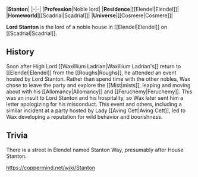|**Stanton**|
|-|-|
|**Profession**|Noble lord|
|**Residence**|[[Elendel\|Elendel]]|
|**Homeworld**|[[Scadrial\|Scadrial]]|
|**Universe**|[[Cosmere\|Cosmere]]|

**Lord Stanton** is the lord of a noble house in [[Elendel\|Elendel]] on [[Scadrial\|Scadrial]].

## History
Soon after High Lord [[Waxillium Ladrian\|Waxillium Ladrian's]] return to [[Elendel\|Elendel]] from the [[Roughs\|Roughs]], he attended an event hosted by Lord Stanton. Rather than spend time with the other nobles, Wax chose to leave the party and explore the [[Mist\|mists]], leaping and moving about with his [[Allomancy\|Allomancy]] and [[Feruchemy\|Feruchemy]]. This was an insult to Lord Stanton and his hospitality, so Wax later sent him a letter apologizing for his misconduct. This event and others, including a similar incident at a party hosted by Lady [[Aving Cett\|Aving Cett]], led to Wax developing a reputation for wild behavior and boorishness.

## Trivia
There is a street in Elendel named Stanton Way, presumably after House Stanton.


https://coppermind.net/wiki/Stanton